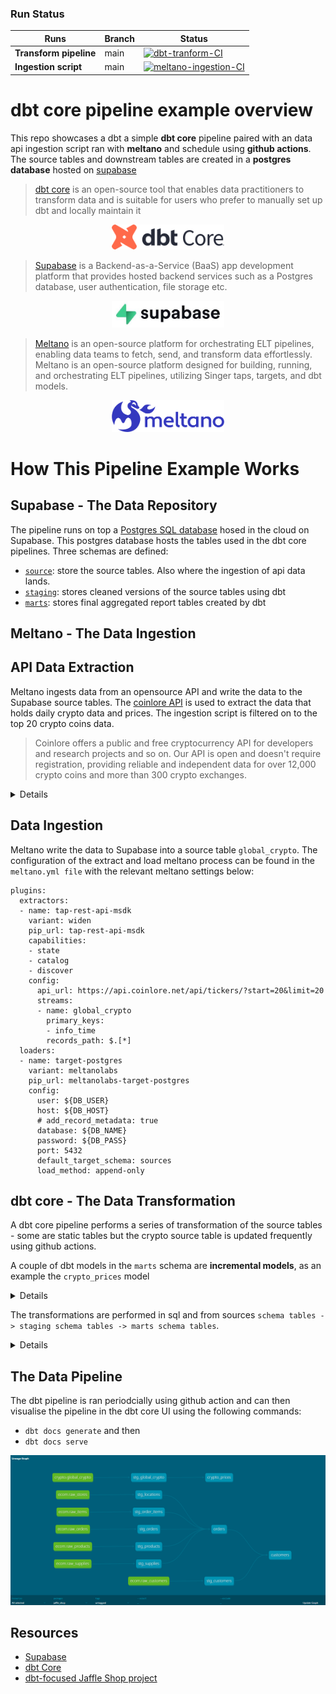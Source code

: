### Run Status

| Runs | Branch | Status |
| --- | --- | --- |
| **Transform pipeline** | main | [![dbt-tranform-CI](https://github.com/ChristopherCochet/dbt-example/actions/workflows/ci.yml/badge.svg)](https://github.com/ChristopherCochet/dbt-example/actions/workflows/ci.yml) |
**Ingestion script** | main | [![meltano-ingestion-CI](https://github.com/ChristopherCochet/dbt-example/actions/workflows/ingestion.yml/badge.svg)](https://github.com/ChristopherCochet/dbt-example/actions/workflows/ingestion.yml) |


# dbt core pipeline example overview
This repo showcases a dbt a simple **dbt core** pipeline paired with an data api ingestion script ran with **meltano** and schedule using **github actions**. The source tables and downstream tables are created in a **postgres database** hosted on [supabase](https://supabase.com/)


> [dbt core](https://www.getdbt.com/product/what-is-dbt) is an open-source tool that enables data practitioners to transform data and is suitable for users who prefer to manually set up dbt and locally maintain it

<p align="center" width="100%">
    <img src="images/dbt_core.png" width="180"/>
</p>

> [Supabase](https://supabase.com/) is a Backend-as-a-Service (BaaS) app development platform that provides hosted backend services such as a Postgres database, user authentication, file storage etc.

<p align="center" width="100%">
<img src="images/supabase.jpg" width="180"/>
</p>

> [Meltano](https://meltano.com/) is an open-source platform for orchestrating ELT pipelines, enabling data teams to fetch, send, and transform data effortlessly​. Meltano is an open-source platform designed for building, running, and orchestrating ELT pipelines, utilizing Singer taps, targets, and dbt models.

<p align="center" width="100%">
<img src="images/meltano.png" width="180"/>
</p>

# How This Pipeline Example Works

## Supabase - The Data Repository  

The pipeline runs on top a [Postgres SQL database](https://supabase.com/database) hosed in the cloud on Supabase. 
This postgres database hosts the tables used in the dbt core pipelines. Three schemas are defined:
- [`source`](models/staging/__sources.yml): store the source tables. Also where the ingestion of api data lands.
- [`staging`](models/staging/__models.yml): stores cleaned versions of the source tables using dbt
- [`marts`](models/marts/__models.yml): stores final aggregated report tables created by dbt

## Meltano - The Data Ingestion  

## API Data Extraction  
Meltano ingests data from an opensource API and write the data to the Supabase source tables. The [coinlore API](https://www.coinlore.com/cryptocurrency-data-api) is used to extract the data that holds daily crypto data and prices. The ingestion script is filtered on to the top 20 crypto coins data.

> Coinlore offers a public and free cryptocurrency API for developers and research projects and so on. Our API is open and doesn't require registration, providing reliable and independent data for over 12,000 crypto coins and more than 300 crypto exchanges.

<details>
    
```
Tickers (All coins)
Request Method: GET
Description: Get data for all coins. The maximum result is 100 coins per request. 
Request URL: https://api.coinlore.net/api/tickers/?start=20&limit=10
Response:
{
  "data": [
    {
      "id": "90",
      "symbol": "BTC",
      "name": "Bitcoin",
      "nameid": "bitcoin",
      "rank": 1,
      "price_usd": "6456.52",
      "percent_change_24h": "-1.47",
      "percent_change_1h": "0.05",
      "percent_change_7d": "-1.07",
      "price_btc": "1.00",
      "market_cap_usd": "111586042785.56",
      "volume24": 3997655362.9586277,
      "volume24a": 3657294860.710187,
      "csupply": "17282687.00",
      "tsupply": "17282687",
      "msupply": "21000000"
    },
  "info": {
    "coins_num": 1969,
    "time": 1538560355
  }
```

</details>

## Data Ingestion
Meltano write the data to Supabase into a source table `global_crypto`.
The configuration of the extract and load meltano process can be found in the `meltano.yml file` with the relevant meltano settings below:

```
plugins:
  extractors:
  - name: tap-rest-api-msdk
    variant: widen
    pip_url: tap-rest-api-msdk
    capabilities:
    - state
    - catalog
    - discover    
    config:
      api_url: https://api.coinlore.net/api/tickers/?start=20&limit=20
      streams:
      - name: global_crypto
        primary_keys:
        - info_time
        records_path: $.[*]
  loaders:
  - name: target-postgres
    variant: meltanolabs
    pip_url: meltanolabs-target-postgres
    config:
      user: ${DB_USER}
      host: ${DB_HOST}
      # add_record_metadata: true
      database: ${DB_NAME}
      password: ${DB_PASS}
      port: 5432
      default_target_schema: sources
      load_method: append-only
```

## dbt core - The Data Transformation
A dbt core pipeline performs a series of transformation of the source tables - some are static tables but the crypto source table is updated frequently using github actions.

A couple of dbt models in the `marts` schema are **incremental models**, as an example the `crypto_prices` model

<details>

```
{{
    config(
        materialized = 'incremental',
        unique_key = 'event_date'
    )
}}

with global_crypto as (

    select * 
    from {{ ref('stg_global_crypto') }}
    where true
    {% if is_incremental() %}
        and ts >= (
            select max(event_date) as most_recent_record from {{ this }}
        )
    {% endif %}
)
select 
    date_trunc('day', ts) as event_date,
    symbol,
    "name",
    count(distinct ts) as count_table_udpates,
    count(distinct symbol) as count_cryptos,
    avg(price_usd) as avg_crypto_prices
from global_crypto
group by 1, 2, 3

```
</details>


The transformations are performed in sql and from sources `schema tables -> staging schema tables -> marts schema tables`.

<details>

``` 
$ dbt list

# source tables
source:jaffle_shop.crypto.global_crypto
source:jaffle_shop.ecom.raw_customers
source:jaffle_shop.ecom.raw_items
source:jaffle_shop.ecom.raw_orders
source:jaffle_shop.ecom.raw_products
source:jaffle_shop.ecom.raw_stores
source:jaffle_shop.ecom.raw_supplies

# staging tables
jaffle_shop.staging.stg_customers
jaffle_shop.staging.stg_global_crypto
jaffle_shop.staging.stg_locations
jaffle_shop.staging.stg_order_items
jaffle_shop.staging.stg_orders
jaffle_shop.staging.stg_products
jaffle_shop.staging.stg_supplies

# marts tables
jaffle_shop.marts.crypto_prices
jaffle_shop.marts.customers
jaffle_shop.marts.orders
```

Building the entire pipeline and running dbt tests yields the following:

``` 
$ dbt build

02:38:41  Running with dbt=1.5.11
02:38:41  Registered adapter: postgres=1.5.11
02:38:41  Found 10 models, 20 tests, 0 snapshots, 0 analyses, 424 macros, 0 operations, 0 seed files, 7 sources, 0 exposures, 0 metrics, 0 groups
02:38:41  
02:38:42  Concurrency: 1 threads (target='dev')
02:38:42  
02:38:42  1 of 30 START sql view model staging.stg_customers ............................. [RUN]
02:38:42  1 of 30 OK created sql view model staging.stg_customers ........................ [CREATE VIEW in 0.17s]
02:38:42  2 of 30 START sql view model staging.stg_global_crypto ......................... [RUN]
02:38:42  2 of 30 OK created sql view model staging.stg_global_crypto .................... [CREATE VIEW in 0.12s]
02:38:42  3 of 30 START sql view model staging.stg_locations ............................. [RUN]
02:38:42  3 of 30 OK created sql view model staging.stg_locations ........................ [CREATE VIEW in 0.09s]
02:38:42  4 of 30 START sql view model staging.stg_order_items ........................... [RUN]
02:38:42  4 of 30 OK created sql view model staging.stg_order_items ...................... [CREATE VIEW in 0.10s]
02:38:42  5 of 30 START sql view model staging.stg_orders ................................ [RUN]
02:38:42  5 of 30 OK created sql view model staging.stg_orders ........................... [CREATE VIEW in 0.12s]
02:38:42  6 of 30 START sql view model staging.stg_products .............................. [RUN]
02:38:42  6 of 30 OK created sql view model staging.stg_products ......................... [CREATE VIEW in 0.10s]
02:38:42  7 of 30 START sql view model staging.stg_supplies .............................. [RUN]
02:38:42  7 of 30 OK created sql view model staging.stg_supplies ......................... [CREATE VIEW in 0.13s]
02:38:42  8 of 30 START test not_null_stg_customers_customer_id .......................... [RUN]
02:38:43  8 of 30 PASS not_null_stg_customers_customer_id ................................ [PASS in 0.11s]
02:38:43  9 of 30 START test unique_stg_customers_customer_id ............................ [RUN]
02:38:43  9 of 30 PASS unique_stg_customers_customer_id .................................. [PASS in 0.05s]
02:38:43  10 of 30 START sql incremental model marts.crypto_prices ....................... [RUN]
02:38:43  10 of 30 OK created sql incremental model marts.crypto_prices .................. [INSERT 0 20 in 0.17s]
02:38:43  11 of 30 START test not_null_stg_locations_location_id ......................... [RUN]
02:38:43  11 of 30 PASS not_null_stg_locations_location_id ............................... [PASS in 0.05s]
02:38:43  12 of 30 START test unique_stg_locations_location_id ........................... [RUN]
02:38:43  12 of 30 PASS unique_stg_locations_location_id ................................. [PASS in 0.06s]
02:38:43  13 of 30 START test not_null_stg_order_items_order_item_id ..................... [RUN]
02:38:43  13 of 30 PASS not_null_stg_order_items_order_item_id ........................... [PASS in 0.11s]
02:38:43  14 of 30 START test unique_stg_order_items_order_item_id ....................... [RUN]
02:38:43  14 of 30 PASS unique_stg_order_items_order_item_id ............................. [PASS in 0.14s]
02:38:43  15 of 30 START test not_null_stg_orders_order_id ............................... [RUN]
02:38:43  15 of 30 PASS not_null_stg_orders_order_id ..................................... [PASS in 0.08s]
02:38:43  16 of 30 START test unique_stg_orders_order_id ................................. [RUN]
02:38:43  16 of 30 PASS unique_stg_orders_order_id ....................................... [PASS in 0.14s]
02:38:43  17 of 30 START test not_null_stg_products_product_id ........................... [RUN]
02:38:43  17 of 30 PASS not_null_stg_products_product_id ................................. [PASS in 0.09s]
02:38:43  18 of 30 START test unique_stg_products_product_id ............................. [RUN]
02:38:43  18 of 30 PASS unique_stg_products_product_id ................................... [PASS in 0.05s]
02:38:43  19 of 30 START test not_null_stg_supplies_supply_uuid .......................... [RUN]
02:38:44  19 of 30 PASS not_null_stg_supplies_supply_uuid ................................ [PASS in 0.06s]
02:38:44  20 of 30 START test unique_stg_supplies_supply_uuid ............................ [RUN]
02:38:44  20 of 30 PASS unique_stg_supplies_supply_uuid .................................. [PASS in 0.07s]
02:38:44  21 of 30 START sql incremental model marts.orders .............................. [RUN]
02:38:44  21 of 30 OK created sql incremental model marts.orders ......................... [INSERT 0 1 in 0.73s]
02:38:44  22 of 30 START test dbt_utils_expression_is_true_orders_count_food_items_count_drink_items_count_items  [RUN]
02:38:44  22 of 30 PASS dbt_utils_expression_is_true_orders_count_food_items_count_drink_items_count_items  [PASS in 0.12s]
02:38:44  23 of 30 START test dbt_utils_expression_is_true_orders_subtotal_food_items_subtotal_drink_items_subtotal  [RUN]
02:38:45  23 of 30 PASS dbt_utils_expression_is_true_orders_subtotal_food_items_subtotal_drink_items_subtotal  [PASS in 0.08s]
02:38:45  24 of 30 START test not_null_orders_order_id ................................... [RUN]
02:38:45  24 of 30 PASS not_null_orders_order_id ......................................... [PASS in 0.09s]
02:38:45  25 of 30 START test relationships_orders_customer_id__customer_id__ref_stg_customers_  [RUN]
02:38:45  25 of 30 PASS relationships_orders_customer_id__customer_id__ref_stg_customers_  [PASS in 0.08s]
02:38:45  26 of 30 START test unique_orders_order_id ..................................... [RUN]
02:38:45  26 of 30 PASS unique_orders_order_id ........................................... [PASS in 0.13s]
02:38:45  27 of 30 START sql table model marts.customers ................................. [RUN]
02:38:45  27 of 30 OK created sql table model marts.customers ............................ [SELECT 935 in 0.22s]
02:38:45  28 of 30 START test accepted_values_customers_customer_type__new__returning .... [RUN]
02:38:45  28 of 30 PASS accepted_values_customers_customer_type__new__returning .......... [PASS in 0.08s]
02:38:45  29 of 30 START test not_null_customers_customer_id ............................. [RUN]
02:38:45  29 of 30 PASS not_null_customers_customer_id ................................... [PASS in 0.06s]
02:38:45  30 of 30 START test unique_customers_customer_id ............................... [RUN]
02:38:45  30 of 30 PASS unique_customers_customer_id ..................................... [PASS in 0.07s]
02:38:45  
02:38:45  Finished running 7 view models, 20 tests, 2 incremental models, 1 table model in 0 hours 0 minutes and 4.38 seconds (4.38s).
02:38:45  
02:38:45  Completed successfully
02:38:45  
02:38:45  Done. PASS=30 WARN=0 ERROR=0 SKIP=0 TOTAL=30
```

</details>

## The Data Pipeline
The dbt pipeline is ran periodcially using github action and can then visualise the pipeline in the dbt core UI using the following commands:
- `dbt docs generate` and then 
- `dbt docs serve`

![](./images/dbt_pipeline.png?raw=true)

## Resources
-  [Supabase](https://supabase.com/)
-  [dbt Core](https://docs.getdbt.com/docs/introduction#:~:text=dbt%20Core%20is%20an%20open,the%20quickstart%20for%20dbt%20Core.)
- [ dbt-focused Jaffle Shop project](https://jaffle.sh/)

